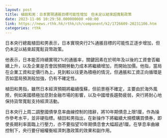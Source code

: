 ```yaml
---
layout: post
title: 植田和男：日本實現通脹目標可能性增加　但未足以結束超寬鬆政策
date: 2023-11-06 10:29:58.000000000 +08:00
link: https://news.rthk.hk/rthk/ch/component/k2/1726609-20231106.htm
categories: rthk
---
```


日本央行總裁植田和男表示，日本實現央行2%通脹目標的可能性正逐步增加，但仍未足以結束超寬鬆貨幣政策。

他表示，日本能否持續實現2%的通脹率，關鍵因素在於明年及以後的工資會否繼續上升，以及企業是否會因預期勞動力成本將繼續增加，而開始加價。他指，當局在企業工資和定價行為上，見到較以往更為積極的情況，但通脹和工資正向循環是否如當局預測般加強，仍有不確定性。

植田和男指，雖然日本經濟預期將繼續復蘇，但前景極不確定，主要由於海外風險，例如美國積極加息對金融市場的影響，以及中國增長趨勢疲弱，央行將耐心地保持貨幣寬鬆支持經濟活動。

日本央行上周二調整國債孳息率曲線控制的措辭，將10年期債息上限1厘，作為操作參考水平，並非硬指標。植田和男指出，在新操作下將繼續大規模購買債券，即使長期利率面臨上行壓力，亦不要指望10年期債息會大幅超過1厘。在孳息率曲線控制下，央行要仔細權衡經濟刺激政策的效果和副作用。
